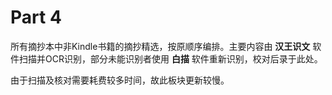 # Part 4

所有摘抄本中非Kindle书籍的摘抄精选，按原顺序编排。主要内容由 **汉王识文** 软件扫描并OCR识别，部分未能识别者使用 **白描** 软件重新识别，校对后录于此处。

由于扫描及核对需要耗费较多时间，故此板块更新较慢。